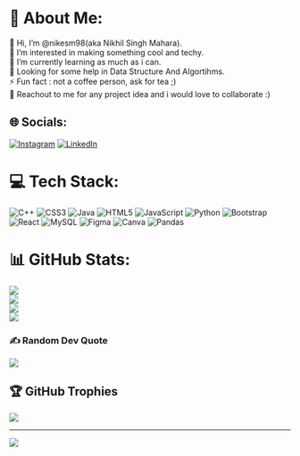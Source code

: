 # 💫 About Me:
👋 Hi, I’m @nikesm98(aka Nikhil Singh Mahara).<br>👀 I’m interested in making something cool and techy.<br>🌱 I’m currently learning as much as i can.<br>🤔 Looking for some help in Data Structure And Algortihms.<br>⚡ Fun fact : not a coffee person, ask for tea ;)<br>💞️ Reachout to me for any project idea and i would love to collaborate :)<br>


## 🌐 Socials:
[![Instagram](https://img.shields.io/badge/Instagram-%23E4405F.svg?logo=Instagram&logoColor=white)](https://instagram.com/nikhilsm_03) [![LinkedIn](https://img.shields.io/badge/LinkedIn-%230077B5.svg?logo=linkedin&logoColor=white)](https://linkedin.com/in/nikhilsinghsm) 

# 💻 Tech Stack:
![C++](https://img.shields.io/badge/c++-%2300599C.svg?style=for-the-badge&logo=c%2B%2B&logoColor=white) ![CSS3](https://img.shields.io/badge/css3-%231572B6.svg?style=for-the-badge&logo=css3&logoColor=white) ![Java](https://img.shields.io/badge/java-%23ED8B00.svg?style=for-the-badge&logo=java&logoColor=white) ![HTML5](https://img.shields.io/badge/html5-%23E34F26.svg?style=for-the-badge&logo=html5&logoColor=white) ![JavaScript](https://img.shields.io/badge/javascript-%23323330.svg?style=for-the-badge&logo=javascript&logoColor=%23F7DF1E) ![Python](https://img.shields.io/badge/python-3670A0?style=for-the-badge&logo=python&logoColor=ffdd54) ![Bootstrap](https://img.shields.io/badge/bootstrap-%23563D7C.svg?style=for-the-badge&logo=bootstrap&logoColor=white) ![React](https://img.shields.io/badge/react-%2320232a.svg?style=for-the-badge&logo=react&logoColor=%2361DAFB) ![MySQL](https://img.shields.io/badge/mysql-%2300f.svg?style=for-the-badge&logo=mysql&logoColor=white) 	![Figma](https://img.shields.io/badge/figma-%23F24E1E.svg?style=for-the-badge&logo=figma&logoColor=white) ![Canva](https://img.shields.io/badge/Canva-%2300C4CC.svg?style=for-the-badge&logo=Canva&logoColor=white) ![Pandas](https://img.shields.io/badge/pandas-%23150458.svg?style=for-the-badge&logo=pandas&logoColor=white)
# 📊 GitHub Stats:
![](https://github-readme-stats.vercel.app/api?username=nikesm98&theme=react&hide_border=false&include_all_commits=true&count_private=false)<br/>
![](https://github-readme-streak-stats.herokuapp.com/?user=nikesm98&theme=react&hide_border=false)<br/>
![](https://github-readme-stats.vercel.app/api/top-langs/?username=nikesm98&theme=react&hide_border=false&include_all_commits=true&count_private=false&layout=compact)<br/>
![](http://github-profile-summary-cards.vercel.app/api/cards/profile-details?username=nikesm98&theme=react&hide_border=false)


### ✍️ Random Dev Quote
![](https://quotes-github-readme.vercel.app/api?type=horizontal&theme=radical)

## 🏆 GitHub Trophies
![](https://github-profile-trophy.vercel.app/?username=nikesm98&theme=flat&no-frame=false&no-bg=false&margin-w=4) 

---
[![](https://visitcount.itsvg.in/api?id=nikesm98&icon=0&color=0)](https://visitcount.itsvg.in)

<!-- Proudly created with GPRM ( https://gprm.itsvg.in ) -->
